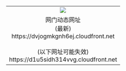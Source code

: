 ﻿<table>
  <tr></tr>
  <tr><td colspan=2 align=center><img src="https://dvjogmkgnh6ej.cloudfront.net/Up/oGate.jpg" /></td></tr>
  <tr><td colspan=2 align=center>网门动态网址<br/>(最新)
<br>https://dvjogmkgnh6ej.cloudfront.net
<br/><br/>(以下网址可能失效)
<br>https://d1u5sidh314vvg.cloudfront.net
    </td>
  </tr>
</table>
